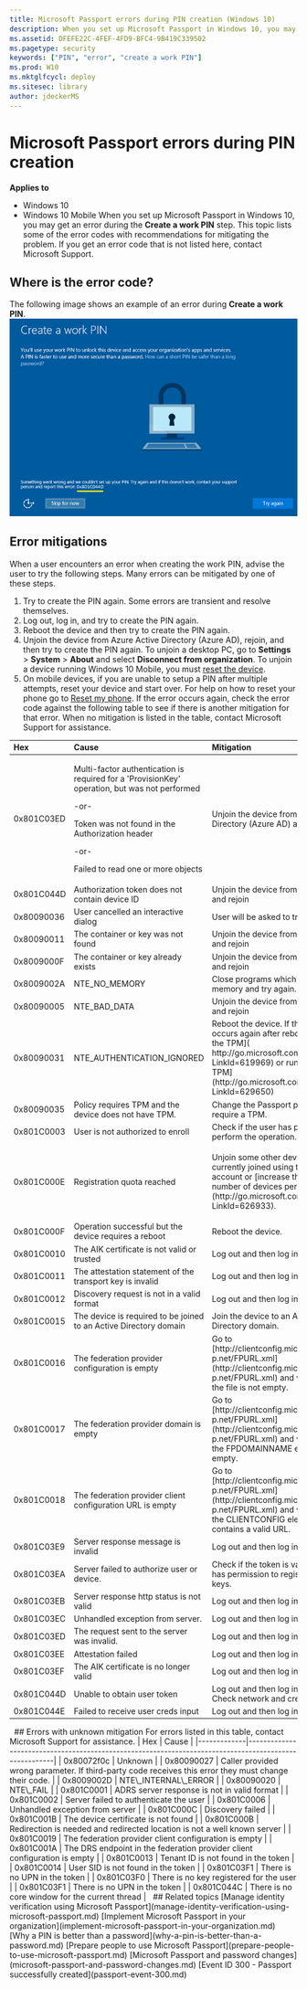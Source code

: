 ```yaml
---
title: Microsoft Passport errors during PIN creation (Windows 10)
description: When you set up Microsoft Passport in Windows 10, you may get an error during the Create a work PIN step.
ms.assetid: DFEFE22C-4FEF-4FD9-BFC4-9B419C339502
ms.pagetype: security
keywords: ["PIN", "error", "create a work PIN"]
ms.prod: W10
ms.mktglfcycl: deploy
ms.sitesec: library
author: jdeckerMS
---
```

# Microsoft Passport errors during PIN creation
**Applies to**
-   Windows 10
-   Windows 10 Mobile
When you set up Microsoft Passport in Windows 10, you may get an error during the **Create a work PIN** step. This topic lists some of the error codes with recommendations for mitigating the problem. If you get an error code that is not listed here, contact Microsoft Support.
## Where is the error code?
The following image shows an example of an error during **Create a work PIN**.
![](images/pinerror.png)
## Error mitigations
When a user encounters an error when creating the work PIN, advise the user to try the following steps. Many errors can be mitigated by one of these steps.
1.  Try to create the PIN again. Some errors are transient and resolve themselves.
2.  Log out, log in, and try to create the PIN again.
3.  Reboot the device and then try to create the PIN again.
4.  Unjoin the device from Azure Active Directory (Azure AD), rejoin, and then try to create the PIN again. To unjoin a desktop PC, go to **Settings** &gt; **System** &gt; **About** and select **Disconnect from organization**. To unjoin a device running Windows 10 Mobile, you must [reset the device](http://go.microsoft.com/fwlink/p/?LinkId=715697).
5.  On mobile devices, if you are unable to setup a PIN after multiple attempts, reset your device and start over. For help on how to reset your phone go to [Reset my phone](http://go.microsoft.com/fwlink/p/?LinkId=715697).
If the error occurs again, check the error code against the following table to see if there is another mitigation for that error. When no mitigation is listed in the table, contact Microsoft Support for assistance.
<table>
<colgroup>
<col width="33%" />
<col width="33%" />
<col width="33%" />
</colgroup>
<thead>
<tr class="header">
<th align="left">Hex</th>
<th align="left">Cause</th>
<th align="left">Mitigation</th>
</tr>
</thead>
<tbody>
<tr class="odd">
<td align="left">0x801C03ED</td>
<td align="left"><p>Multi-factor authentication is required for a 'ProvisionKey' operation, but was not performed</p>
<p>-or-</p>
<p>Token was not found in the Authorization header</p>
<p>-or-</p>
<p>Failed to read one or more objects</p></td>
<td align="left">Unjoin the device from Azure Active Directory (Azure AD) and rejoin</td>
</tr>
<tr class="even">
<td align="left">0x801C044D</td>
<td align="left">Authorization token does not contain device ID</td>
<td align="left">Unjoin the device from Azure AD and rejoin</td>
</tr>
<tr class="odd">
<td align="left">0x80090036</td>
<td align="left">User cancelled an interactive dialog</td>
<td align="left">User will be asked to try again</td>
</tr>
<tr class="even">
<td align="left">0x80090011</td>
<td align="left">The container or key was not found</td>
<td align="left">Unjoin the device from Azure AD and rejoin</td>
</tr>
<tr class="odd">
<td align="left">0x8009000F</td>
<td align="left">The container or key already exists</td>
<td align="left">Unjoin the device from Azure AD and rejoin</td>
</tr>
<tr class="even">
<td align="left">0x8009002A</td>
<td align="left">NTE_NO_MEMORY</td>
<td align="left">Close programs which are taking up memory and try again.</td>
</tr>
<tr class="odd">
<td align="left">0x80090005</td>
<td align="left">NTE_BAD_DATA</td>
<td align="left">Unjoin the device from Azure AD and rejoin</td>
</tr>
<tr class="even">
<td align="left">0x80090031</td>
<td align="left">NTE_AUTHENTICATION_IGNORED</td>
<td align="left">Reboot the device. If the error occurs again after rebooting, [reset the TPM]( http://go.microsoft.com/fwlink/p/?LinkId=619969) or run [Clear-TPM](http://go.microsoft.com/fwlink/p/?LinkId=629650)</td>
</tr>
<tr class="odd">
<td align="left">0x80090035</td>
<td align="left">Policy requires TPM and the device does not have TPM.</td>
<td align="left">Change the Passport policy to not require a TPM.</td>
</tr>
<tr class="even">
<td align="left">0x801C0003</td>
<td align="left">User is not authorized to enroll</td>
<td align="left">Check if the user has permission to perform the operation​.</td>
</tr>
<tr class="odd">
<td align="left">0x801C000E</td>
<td align="left">Registration quota reached</td>
<td align="left"><p>Unjoin some other device that is currently joined using the same account or [increase the maximum number of devices per user](http://go.microsoft.com/fwlink/p/?LinkId=626933).</p></td>
</tr>
<tr class="even">
<td align="left">0x801C000F</td>
<td align="left">Operation successful but the device requires a reboot</td>
<td align="left">Reboot the device.</td>
</tr>
<tr class="odd">
<td align="left">0x801C0010</td>
<td align="left">The AIK certificate is not valid or trusted</td>
<td align="left">Log out and then log in again.</td>
</tr>
<tr class="even">
<td align="left">0x801C0011</td>
<td align="left">The attestation statement of the transport key is invalid</td>
<td align="left">Log out and then log in again.</td>
</tr>
<tr class="odd">
<td align="left">0x801C0012</td>
<td align="left">Discovery request is not in a valid format</td>
<td align="left">Log out and then log in again.</td>
</tr>
<tr class="even">
<td align="left">0x801C0015</td>
<td align="left">The device is required to be joined to an Active Directory domain</td>
<td align="left">​Join the device to an Active Directory domain.</td>
</tr>
<tr class="odd">
<td align="left">0x801C0016</td>
<td align="left">The federation provider configuration is empty</td>
<td align="left">Go to [http://clientconfig.microsoftonline-p.net/FPURL.xml](http://clientconfig.microsoftonline-p.net/FPURL.xml) and verify that the file is not empty.</td>
</tr>
<tr class="even">
<td align="left">0x801C0017</td>
<td align="left">​The federation provider domain is empty</td>
<td align="left">Go to [http://clientconfig.microsoftonline-p.net/FPURL.xml](http://clientconfig.microsoftonline-p.net/FPURL.xml) and verify that the FPDOMAINNAME element is not empty.</td>
</tr>
<tr class="odd">
<td align="left">0x801C0018</td>
<td align="left">The federation provider client configuration URL is empty</td>
<td align="left">Go to [http://clientconfig.microsoftonline-p.net/FPURL.xml](http://clientconfig.microsoftonline-p.net/FPURL.xml) and verify that the CLIENTCONFIG element contains a valid URL.</td>
</tr>
<tr class="even">
<td align="left">0x801C03E9</td>
<td align="left">Server response message is invalid</td>
<td align="left">Log out and then log in again.</td>
</tr>
<tr class="odd">
<td align="left">0x801C03EA</td>
<td align="left">Server failed to authorize user or device.</td>
<td align="left">Check if the token is valid and user has permission to register Passport keys.</td>
</tr>
<tr class="even">
<td align="left">0x801C03EB</td>
<td align="left">Server response http status is not valid</td>
<td align="left">Log out and then log in again.</td>
</tr>
<tr class="odd">
<td align="left">0x801C03EC</td>
<td align="left">Unhandled exception from server.</td>
<td align="left">Log out and then log in again.</td>
</tr>
<tr class="even">
<td align="left">0x801C03ED</td>
<td align="left">The request sent to the server was invalid.</td>
<td align="left">Log out and then log in again.</td>
</tr>
<tr class="odd">
<td align="left">0x801C03EE</td>
<td align="left">Attestation failed</td>
<td align="left">Log out and then log in again.</td>
</tr>
<tr class="even">
<td align="left">0x801C03EF</td>
<td align="left">The AIK certificate is no longer valid</td>
<td align="left">Log out and then log in again.</td>
</tr>
<tr class="odd">
<td align="left">​0x801C044D</td>
<td align="left">Unable to obtain user token</td>
<td align="left">Log out and then log in again. Check network and credentials.</td>
</tr>
<tr class="even">
<td align="left">0x801C044E</td>
<td align="left">Failed to receive user creds input</td>
<td align="left">Log out and then log in again.</td>
</tr>
</tbody>
</table>
 
## Errors with unknown mitigation
For errors listed in this table, contact Microsoft Support for assistance.
| Hex         | Cause                                                                                                 |
|-------------|-------------------------------------------------------------------------------------------------------|
| 0x80072f0c  | Unknown                                                                                               |
| 0x80090027  | Caller provided wrong parameter. If third-party code receives this error they must change their code. |
| 0x8009002D  | NTE\_INTERNAL\_ERROR                                                                                  |
| 0x80090020  | NTE\_FAIL                                                                                             |
| 0x801C0001  | ​ADRS server response is not in valid format                                                          |
| 0x801C0002  | Server failed to authenticate the user                                                                |
| 0x801C0006  | Unhandled exception from server                                                                       |
| 0x801C000C  | Discovery failed                                                                                      |
| 0x801C001B  | ​The device certificate is not found                                                                  |
| 0x801C000B  | Redirection is needed and redirected location is not a well known server                              |
| 0x801C0019  | ​The federation provider client configuration is empty                                                |
| 0x801C001A  | The DRS endpoint in the federation provider client configuration is empty                             |
| 0x801C0013  | Tenant ID is not found in the token                                                                   |
| 0x801C0014  | User SID is not found in the token                                                                    |
| 0x801C03F1  | There is no UPN in the token                                                                          |
| 0x801C03F0  | ​There is no key registered for the user                                                              |
| 0x801C03F1  | ​There is no UPN in the token                                                                         |
| ​0x801C044C | There is no core window for the current thread                                                        |
 
## Related topics
[Manage identity verification using Microsoft Passport](manage-identity-verification-using-microsoft-passport.md)
[Implement Microsoft Passport in your organization](implement-microsoft-passport-in-your-organization.md)
[Why a PIN is better than a password](why-a-pin-is-better-than-a-password.md)
[Prepare people to use Microsoft Passport](prepare-people-to-use-microsoft-passport.md)
[Microsoft Passport and password changes](microsoft-passport-and-password-changes.md)
[Event ID 300 - Passport successfully created](passport-event-300.md)
 
 
